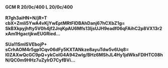 #### GCM R 20/0c/400 L 20/0c/400
**R7gh3aiHN+N/jR+T**<br/>**cbX+ZmIi5YwA4vKjYwEptMRtFIDBAhDanj67hCXbZ1g=**<br/>**SkBXkpyjhfty5V0h4jf2JrqKpAU6Mfs13ljsUJH9eadf06qFAihC2p8VX13r2xAm1HgactjkwEUGRied...**<br/><br/>
**SUa11SmlSVEbojP+**<br/>**sCrhAOM4r5gp1Cqv06dFy5KXTANkze8ayuTdw5v6Uq8=**<br/>**l0ZAXwQcGC9pQ+ykCoIG4A942wlg/BHz6MShJL4Hy1jdWksFDlHTC08hN/QC0m9HHz7uZyIrD7CyfBVi...**